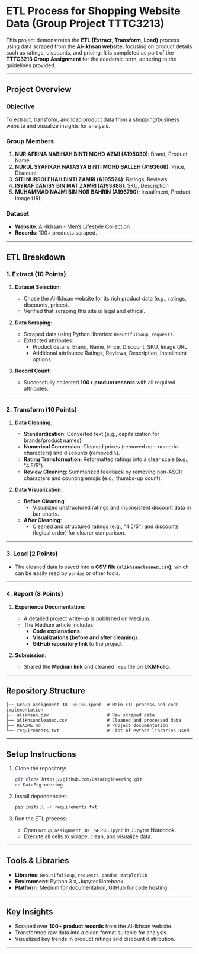 # **ETL Process for Shopping Website Data (Group Project TTTC3213)**

This project demonstrates the **ETL (Extract, Transform, Load)** process using data scraped from the **Al-Ikhsan website**, focusing on product details such as ratings, discounts, and pricing. It is completed as part of the **TTTC3213 Group Assignment** for the academic term, adhering to the guidelines provided.

---

## **Project Overview**

### **Objective**
To extract, transform, and load product data from a shopping/business website and visualize insights for analysis.

### **Group Members**
1. **NUR AFRINA NABIHAH BINTI MOHD AZMI (A195030)**: Brand, Product Name  
2. **NURUL SYAFIKAH NATASYA BINTI MOHD SALLEH (A193668)**: Price, Discount  
3. **SITI NURSOLEHAH BINTI ZAMRI (A195524)**: Ratings, Reviews  
4. **ISYRAF DANISY BIN MAT ZAMRI (A193888)**: SKU, Description  
5. **MUHAMMAD NAJMI BIN NOR BAHRIN (A196790)**: Installment, Product Image URL  

### **Dataset**
- **Website**: [Al-Ikhsan - Men’s Lifestyle Collection](https://al-ikhsan.com/collections/mens-lifestyle)
- **Records**: 100+ products scraped.

---

## **ETL Breakdown**

### **1. Extract (10 Points)**

1. **Dataset Selection**:
   - Chose the Al-Ikhsan website for its rich product data (e.g., ratings, discounts, prices).
   - Verified that scraping this site is legal and ethical.  

2. **Data Scraping**:
   - Scraped data using Python libraries: `BeautifulSoup`, `requests`.
   - Extracted attributes:  
     - Product details: Brand, Name, Price, Discount, SKU, Image URL.
     - Additional attributes: Ratings, Reviews, Description, Installment options.

3. **Record Count**:
   - Successfully collected **100+ product records** with all required attributes.

---

### **2. Transform (10 Points)**

1. **Data Cleaning**:
   - **Standardization**: Converted text (e.g., capitalization for brands/product names).
   - **Numerical Conversion**: Cleaned prices (removed non-numeric characters) and discounts (removed `%`).
   - **Rating Transformation**: Reformatted ratings into a clear scale (e.g., "4.5/5").
   - **Review Cleaning**: Summarized feedback by removing non-ASCII characters and counting emojis (e.g., thumbs-up count).

2. **Data Visualization**:
   - **Before Cleaning**:
     - Visualized unstructured ratings and inconsistent discount data in bar charts.
   - **After Cleaning**:
     - Cleaned and structured ratings (e.g., "4.5/5") and discounts (logical order) for clearer comparison.

---

### **3. Load (2 Points)**

- The cleaned data is saved into a **CSV file (`alikhsancleaned.csv`)**, which can be easily read by `pandas` or other tools.

---

### **4. Report (8 Points)**

1. **Experience Documentation**:
   - A detailed project write-up is published on [Medium](https://medium.com).
   - The Medium article includes:
     - **Code explanations**.
     - **Visualizations (before and after cleaning)**.
     - **GitHub repository link** to the project.

2. **Submission**:
   - Shared the **Medium link** and cleaned `.csv` file on **UKMFolio**.

---

## **Repository Structure**

```
├── Group_assignment_30__SEIS6.ipynb  # Main ETL process and code implementation
├── alikhsan.csv                      # Raw scraped data
├── alikhsancleaned.csv               # Cleaned and processed data
├── README.md                         # Project documentation
└── requirements.txt                  # List of Python libraries used
```

---

## **Setup Instructions**

1. Clone the repository:
   ```bash
   git clone https://github.com/DataEngineering.git
   cd DataEngineering
   ```

2. Install dependencies:
   ```bash
   pip install -r requirements.txt
   ```

3. Run the ETL process:
   - Open `Group_assignment_30__SEIS6.ipynb` in Jupyter Notebook.
   - Execute all cells to scrape, clean, and visualize data.

---

## **Tools & Libraries**

- **Libraries**: `BeautifulSoup`, `requests`, `pandas`, `matplotlib`
- **Environment**: Python 3.x, Jupyter Notebook
- **Platform**: Medium for documentation, GitHub for code hosting.

---

## **Key Insights**

- Scraped over **100+ product records** from the Al-Ikhsan website.
- Transformed raw data into a clean format suitable for analysis.
- Visualized key trends in product ratings and discount distribution.

---
